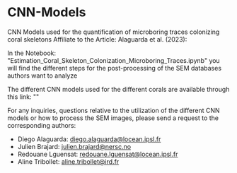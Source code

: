 # CNN-Models
CNN Models used for the quantification of microboring traces colonizing coral skeletons
Affiliate to the Article: Alaguarda et al. (2023):

In the Notebook: "Estimation_Coral_Skeleton_Colonization_Microboring_Traces.ipynb" you will find the different steps for the post-processing of the SEM databases authors want to analyze

The different CNN models used for the different corals are available through this link: ""

For any inquiries, questions relative to the utilization of the different CNN models or how to process the SEM images, please send a request to the corresponding authors:
- Diego Alaguarda: diego.alaguarda@locean.ipsl.fr
- Julien Brajard: julien.brajard@nersc.no
- Redouane Lguensat: redouane.lguensat@locean.ipsl.fr
- Aline Tribollet: aline.tribollet@ird.fr
